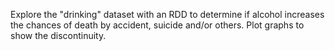 Explore the "drinking" dataset with an RDD to determine if alcohol increases the chances of death by accident, suicide and/or others. Plot graphs to show the discontinuity. 
